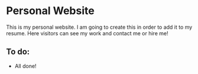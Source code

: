 # Personal Website

This is my personal website. I am going to create this in order to add it to my resume. Here visitors can see my work and contact me or hire me!

## To do:
* All done!
